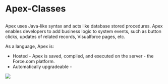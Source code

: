 # Apex-Classes

##

Apex uses Java-like syntax and acts like database stored procedures.  Apex enables developers to add business logic to system events, such as button clicks, updates of related records, Visualforce pages, etc.

As a language, Apex is:
 * Hosted - Apex is saved, compiled, and executed on the server - the Force.com platform.
 * Automatically upgradeable - 

<img src="https://4.bp.blogspot.com/-swofQLY36Is/V3YYOVJGw6I/AAAAAAAAANc/FLR4_IyWCHMHod5avyQMMW0oQqe3q1d6ACLcB/s640/202.png" align="center" width="">
